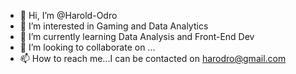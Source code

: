 - 👋 Hi, I’m @Harold-Odro
- 👀 I’m interested in Gaming and Data Analytics
- 🌱 I’m currently learning Data Analysis and Front-End Dev 
- 💞️ I’m looking to collaborate on ...
- 📫 How to reach me...I can be contacted on harodro@gmail.com

<!---
Harold-Odro/Harold-Odro is a ✨ special ✨ repository because its `README.md` (this file) appears on your GitHub profile.
You can click the Preview link to take a look at your changes.
--->
